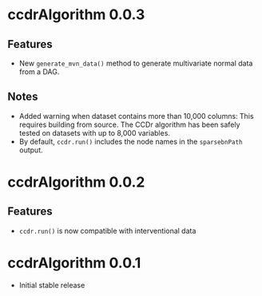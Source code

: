 # ccdrAlgorithm 0.0.3

## Features

* New `generate_mvn_data()` method to generate multivariate normal data from a DAG.

## Notes

* Added warning when dataset contains more than 10,000 columns: This requires building from source. The CCDr algorithm has been safely tested on datasets with up to 8,000 variables.
* By default, `ccdr.run()` includes the node names in the `sparsebnPath` output.

# ccdrAlgorithm 0.0.2

## Features

* `ccdr.run()` is now compatible with interventional data

# ccdrAlgorithm 0.0.1

* Initial stable release

